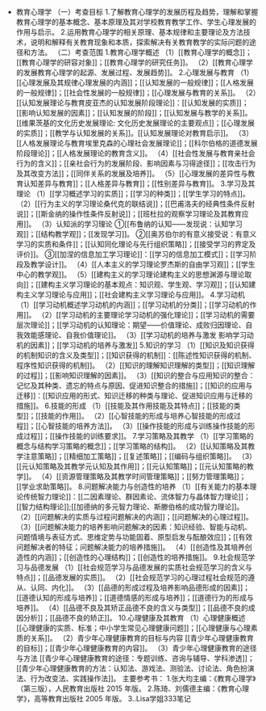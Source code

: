 - 教育心理学
  （一）考查目标
  1.了解教育心理学的发展历程及趋势，理解和掌握教育心理学的基本概念、基本原理及其对学校教育教学工作、学生心理发展的作用与启示。
  2.运用教育心理学的相关原理、基本规律和主要理论及方法技术，说明和解释有关教育现象和本质，探索解决有关教育教学的实际问题的途径和方法。
  （二）考查范围
  1.教育心理学概述
  （1）[[教育心理学的概念]]；[[教育心理学的研容对象]]；[[教育心理学的研究任务]]。
  （2）[[教育心理学的发展教育心理学的起源、发展过程、发展趋势]]。
  2.心理发展与教育
  （1）[[心理发展及其规律心理发展的内涵]]；[[认知发展的一般规律]]；[[人格发展的一般规律]]；[[社会性发展的一般规律]]；[[心理发展与教育的关系]]。
  （2）[[认知发展理论与教育皮亚杰的认知发展阶段理论]]：[[认知发展的实质]]；[[影响认知发展的因素]]；[[认知发展的阶段]]；[[认知发展与教学的关系]]。[[维果茨基的文化历史发展理论: 文化历史发展理论的主要观点]]；[[心理发展的实质]]；[[教学与认知发展的关系]]。[[认知发展理论对教育启示]]。
  （3）[[人格发展理论与教育埃里克森的心理社会发展理论]]；[[科尔伯格的道德发展阶段理论]]；[[人格发展理论的教育含义]]。
  （4）[[社会性发展与教育亲社会行为的含义]]；[[亲社会行为的发展阶段、影响因素与习得途径]]；[[攻击行为及其改变方法]]；[[同伴关系的发展及培养]]。
  （5）[[心理发展的差异性与教育认知差异与教育]]；[[人格差异与教育]]；[[性别差异与教育]]。
  3.学习及其理论
  （1）[[学习概述学习的实质]]；[[学习的种类]]；[[学生学习的特点]]。
  （2）[[行为主义的学习理论桑代克的联结说]]；[[巴甫洛夫的经典性条件反射说]]；[[斯金纳的操作性条件反射说]]；[[班杜拉的观察学习理论及其教育应用]]。
  （3）认知派的学习理论
  ①[[布鲁纳的认知——发现说：认知学习观]]；[[结构教学观]]；[[发现学习]]。
  ②[[奥苏伯尔的有意义接受说：有意义学习的实质和条件]]；[[认知同化理论与先行组织策略]]；[[接受学习的界定及评价]]。
  ③[[加涅的信息加工学习理论]]：[[学习的信息加工模式]]；[[学习阶段及教学设计]]。
  （4）[[人本主义的学习理论罗杰斯的自由学习观]]；[[学生中心的教学观]]。
  （5）[[建构主义的学习理论建构主义的思想渊源与理论取向]]；[[建构主义学习理论的基本观点：知识观、学生观、学习观]]；[[认知建构主义学习理论与应用]]；[[社会建构主义学习理论与应用]]。
  4.学习动机
  （1）[[学习动机概述学习动机的内涵]]；[[学习动机的分类]]；[[学习动机的作用]]。
  （2）[[学习动机的主要理论学习动机的强化理论]]；[[学习动机的需要层次理论]]；[[学习动机的认知理论：期望——价值理论、成败归因理论、自我效能感理论、自我价值理论]]。
  （3）[[学习动机的培养与激发 影响学习动机的因素]]；[[学习动机的培养与激发]]
  5.知识的学习
  （1）[[知识及知识获得的机制知识的含义及类型]]；[[知识获得的机制]]：[[陈述性知识获得的机制、程序性知识获得的机制]]。
  （2）[[知识的理解知识理解的类型]]；[[知识理解的过程]]；[[影响知识理解的因素]]。
  （3）[[知识的整合与应用知识的整合：记忆及其种类、遗忘的特点与原因、促进知识整合的措施]]；[[知识的应用与迁移]]：[[知识应用的形式、知识迁移的种类与理论、促进知识应用与迁移的措施]]。
  6.技能的形成
  （1）[[技能及其作用技能及其特点]]；[[技能的类型]]；[[技能的作用]]。
  （2）[[心智技能的形成与培养心智技能的形成过程]]；[[心智技能的培养方法]]。
  （3）[[操作技能的形成与训练操作技能的形成过程]]；[[操作技能的训练要求]]。
  7.学习策略及其教学
  （1）[[学习策略的概念与结构学习策略的概念]]；[[学习策略的结构]]。
  （2）[[认知策略及其教学注意策略]]；[[精细加工策略]]；[[复述策略]]；[[编码与组织策略]]。
  （3）[[元认知策略及其教学元认知及其作用]]；[[元认知策略]]；[[元认知策略的教学]]。
  （4）[[资源管理策略及其教学时间管理策略]]；[[努力管理策略]]；[[学业求助策略]]。
  8.问题解决能力与创造性的培养
  （1）[[有关能力的基本理论传统智力理论]]：[[二因素理论、群因素论、流体智力与晶体智力理论]]；[[智力结构理论]];[[加德纳的多元智力理论、斯滕伯格的成功智力理论]]。
  （2）[[问题解决的实质与过程问题解决的内涵]]；[[问题解决的心理过程]]。
  （3）[[问题解决能力的培养影响问题解决的因素：知识经验、智能与动机、问题情境与表征方式、思维定势与功能固着、原型启发与酝酿效应]]；[[有效问题解决者的特征；问题解决能力的培养措施]]。
  （4）[[创造性及其培养创造性的内涵]]；[[创造性的心理结构]]；[[创造性的培养措施]]。
  9.社会规范学习与品德发展
  （1）[[社会规范学习与品德发展的实质社会规范学习的含义与特点]]；[[品德发展的实质]]。
  （2）[[社会规范学习的心理过程社会规范的遵从、认同、内化]]。
  （3）[[品德的形成过程及培养影响品德形成的因素]]；[[道德认知的形成与培养]]；[[道德情感的形成与培养]]；[[道德行为的形成与培养]]。
  （4）[[品德不良及其矫正品德不良的含义与类型]]；[[品德不良的成因分析]]；[[品德不良的矫正]]。
  10.心理健康及其教育
  （1）心理健康概述
  [[心理健康的实质、标准；中小学生常见心理健康问题]]；[[心理健康与心理素质的关系]]。
  （2）青少年心理健康教育的目标与内容
  [[青少年心理健康教育的目标]]；[[青少年心理健康教育的内容]]。
  （3）青少年心理健康教育的途径与方法
  [[青少年心理健康教育的途径：专题训练、咨询与辅导、学科渗透]]；[[青少年心理健康教育的方法：认知法、游戏法、测验法、讨论法、角色扮演法、行为改变法、实践操作法]]。
  主要参考书：
  1.张大均主编：《教育心理学》（第三版），人民教育出版社 2015 年版。
  2.陈琦、刘儒德主编：《教育心理学》，高等教育出版社 2005 年版。
  3..Lisa学姐333笔记